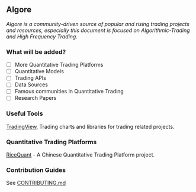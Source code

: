 ## Algore
*Algore is a community-driven source of popular and rising trading projects and resources, especially this document is focused on Algorithmic-Trading and High Frequency Trading.*

### What will be added?

- [ ] More Quantitative Trading Platforms
- [ ] Quantitative Models
- [ ] Trading APIs
- [ ] Data Sources
- [ ] Famous communities in Quantitative Trading
- [ ] Research Papers

### Useful Tools

[TradingView](https://www.tradingview.com/), Trading charts and libraries for trading related projects.

### Quantitative Trading Platforms

[RiceQuant](https://www.ricequant.com/) - A Chinese Quantitative Trading Platform project.

<!-- ### Trading Terminals

### Libraries

### Trading Models

### APIs

### Source Data

### Community Groups & Forums

### Research papers & Books -->

### Contribution Guides

See [CONTRIBUTING.md](/CONTRIBUTING.md)
